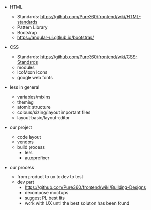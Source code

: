 - HTML
  - Standards: https://github.com/Pure360/frontend/wiki/HTML-standards
  - Pattern Library
  - Bootstrap
  - https://angular-ui.github.io/bootstrap/
- CSS
  - Standards: https://github.com/Pure360/frontend/wiki/CSS-Standards
  - modules
  - IcoMoon Icons
  - google web fonts
- less in general
  - variables/mixins
  - theming
  - atomic structure
  - colours/sizing/layout important files
  - layout-basic/layout-editor

- our project
  - code layout
  - vendors
  - build process
    - less
    - autoprefixer

- our process
  - from product to ux to dev to test
  - dev part
    - https://github.com/Pure360/frontend/wiki/Building-Designs
    - decompose mockups
    - suggest PL best fits
    - work with UX until the best solution has been found